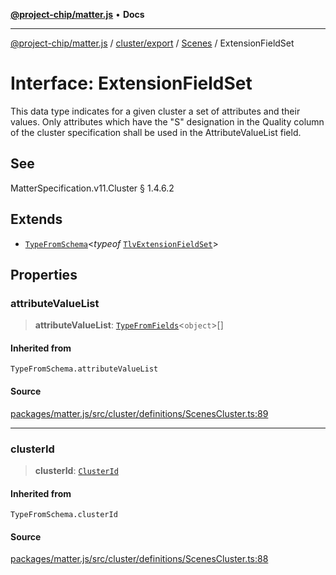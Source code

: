 [**@project-chip/matter.js**](../../../../../README.md) • **Docs**

***

[@project-chip/matter.js](../../../../../modules.md) / [cluster/export](../../../README.md) / [Scenes](../README.md) / ExtensionFieldSet

# Interface: ExtensionFieldSet

This data type indicates for a given cluster a set of attributes and their values. Only attributes which have
the "S" designation in the Quality column of the cluster specification shall be used in the AttributeValueList
field.

## See

MatterSpecification.v11.Cluster § 1.4.6.2

## Extends

- [`TypeFromSchema`](../../../../../tlv/export/README.md#typefromschemas)\<*typeof* [`TlvExtensionFieldSet`](../README.md#tlvextensionfieldset)\>

## Properties

### attributeValueList

> **attributeValueList**: [`TypeFromFields`](../../../../../tlv/export/README.md#typefromfieldsf)\<`object`\>[]

#### Inherited from

`TypeFromSchema.attributeValueList`

#### Source

[packages/matter.js/src/cluster/definitions/ScenesCluster.ts:89](https://github.com/project-chip/matter.js/blob/7a8cbb56b87d4ccf34bec5a9a95ab40a1711324f/packages/matter.js/src/cluster/definitions/ScenesCluster.ts#L89)

***

### clusterId

> **clusterId**: [`ClusterId`](../../../../../datatype/export/README.md#clusterid)

#### Inherited from

`TypeFromSchema.clusterId`

#### Source

[packages/matter.js/src/cluster/definitions/ScenesCluster.ts:88](https://github.com/project-chip/matter.js/blob/7a8cbb56b87d4ccf34bec5a9a95ab40a1711324f/packages/matter.js/src/cluster/definitions/ScenesCluster.ts#L88)
